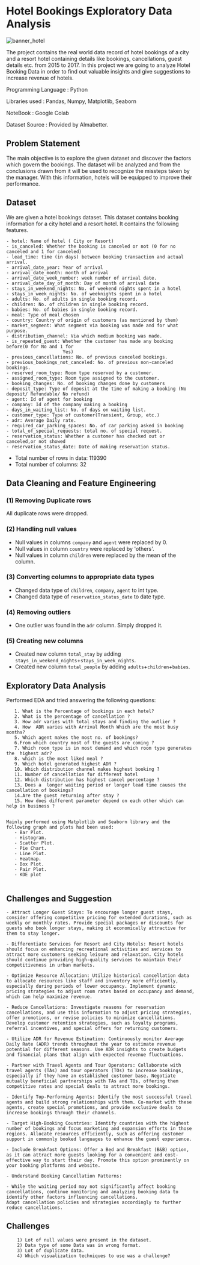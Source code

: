 # Hotel Bookings Exploratory Data Analysis
 ![banner_hotel](https://github.com/Hrishik-D/CapstoneProject_EDA_Hotel_Analysis/assets/139671511/083b71c1-a6f9-47d4-aff5-0571cc8d361e)


The project contains the real world data record of hotel bookings of a city and a resort hotel containing details like bookings, cancellations, guest details etc. from 2015 to 2017. In this project we are going to analyze Hotel Booking Data in order to find out valuable insights and give suggestions to increase revenue of hotels.

Programming Language : Python

Libraries used : Pandas, Numpy, Matplotlib, Seaborn

NoteBook : Google Colab

Dataset Source : Provided by Almabetter.


## Problem Statement
The main objective is to explore the given dataset and discover the factors which govern the bookings. The dataset will be analyzed and from the conclusions drawn from it will be used to recognize the missteps taken by the manager. With this information, hotels will be equipped to improve their performance.

## Dataset
We are given a hotel bookings dataset. This dataset contains booking information for a city hotel and a resort hotel. It contains the following features.

```
- hotel: Name of hotel ( City or Resort)
- is_canceled: Whether the booking is canceled or not (0 for no canceled and 1 for canceled)
- lead_time: time (in days) between booking transaction and actual arrival.
- arrival_date_year: Year of arrival
- arrival_date_month: month of arrival
- arrival_date_week_number: week number of arrival date.
- arrival_date_day_of_month: Day of month of arrival date
- stays_in_weekend_nights: No. of weekend nights spent in a hotel
- stays_in_week_nights: No. of weeknights spent in a hotel
- adults: No. of adults in single booking record.
- children: No. of children in single booking record.
- babies: No. of babies in single booking record. 
- meal: Type of meal chosen 
- country: Country of origin of customers (as mentioned by them)
- market_segment: What segment via booking was made and for what purpose.
- distribution_channel: Via which medium booking was made.
- is_repeated_guest: Whether the customer has made any booking before(0 for No and 1 for 
                     Yes)
- previous_cancellations: No. of previous canceled bookings.
- previous_bookings_not_canceled: No. of previous non-canceled bookings.
- reserved_room_type: Room type reserved by a customer.
- assigned_room_type: Room type assigned to the customer.
- booking_changes: No. of booking changes done by customers
- deposit_type: Type of deposit at the time of making a booking (No deposit/ Refundable/ No refund)
- agent: Id of agent for booking
- company: Id of the company making a booking
- days_in_waiting_list: No. of days on waiting list.
- customer_type: Type of customer(Transient, Group, etc.)
- adr: Average Daily rate.
- required_car_parking_spaces: No. of car parking asked in booking
- total_of_special_requests: total no. of special request.
- reservation_status: Whether a customer has checked out or canceled,or not showed 
- reservation_status_date: Date of making reservation status.
```

- Total number of rows in data: 119390
- Total number of columns: 32

## Data Cleaning and Feature Engineering

### (1) Removing Duplicate rows
All duplicate rows were dropped.

### (2) Handling null values
- Null values in columns `company` and `agent` were replaced by 0.
- Null values in column `country` were replaced by 'others'.
- Null values in column `children` were replaced by the mean of the column.
  

### (3) Converting columns to appropriate data types

- Changed data type of `children`, `company`, `agent` to int type.
- Changed data type of `reservation_status_date` to date type.

### (4) Removing outliers

- One outlier was found in the `adr` column. Simply dropped it.

### (5) Creating new columns
- Created new column `total_stay` by adding `stays_in_weekend_nights`+`stays_in_week_nights`.
- Created new column `total_people` by adding `adults`+`children`+`babies`.


## Exploratory Data Analysis

Performed EDA and tried answering the following questions:

```
   1. What is the Percentage of bookings in each hotel?
   2. What is the percentage of cancellation ?
   3. How adr varies with total stays and finding the outlier ?
   4. How  ADR varies with Arrival Month Which are the most busy months? 
   5. Which agent makes the most no. of bookings?
   6.From which country most of the guests are coming ?
   7. Which room type is in most demand and which room type generates the  highest adr?
   8. which is the most liked meal ?
   9. Which hotel generated highest ADR ?
   10. Which distribution channel makes highest booking ?
   11. Number of cancellation for different hotel
   12. Which distribution has highest cancel percentage ?
   13. Does a  longer waiting period or longer lead time causes the cancellation of bookings?
   14.Are the guest returning after stay ?
   15. How does different parameter depend on each other which can help in business ?
    

Mainly performed using Matplotlib and Seaborn library and the following graph and plots had been used:
   - Bar Plot.
   - Histogram.
   - Scatter Plot.
   - Pie Chart.
   - Line Plot.
   - Heatmap.
   - Box Plot.
   - Pair Plot.
   - KDE plot
  
```
## Challenges and Suggestion

```
- Attract Longer Guest Stays: To encourage longer guest stays, consider offering competitive pricing for extended durations, such as weekly or monthly rates. Provide special packages or discounts for guests who book longer stays, making it economically attractive for them to stay longer.

- Differentiate Services for Resort and City Hotels: Resort hotels should focus on enhancing recreational activities and services to attract more customers seeking leisure and relaxation. City hotels should continue providing high-quality services to maintain their competitiveness in urban markets.

- Optimize Resource Allocation: Utilize historical cancellation data to allocate resources like staff and inventory more efficiently, especially during periods of lower occupancy. Implement dynamic pricing strategies to adjust room rates based on occupancy and demand, which can help maximize revenue.

- Reduce Cancellations: Investigate reasons for reservation cancellations, and use this information to adjust pricing strategies, offer promotions, or revise policies to minimize cancellations. Develop customer retention strategies, such as loyalty programs, referral incentives, and special offers for returning customers.

- Utilize ADR for Revenue Estimation: Continuously monitor Average Daily Rate (ADR) trends throughout the year to estimate revenue potential for different seasons. Use ADR insights to create budgets and financial plans that align with expected revenue fluctuations.

- Partner with Travel Agents and Tour Operators: Collaborate with travel agents (TAs) and tour operators (TOs) to increase bookings, especially if they have an established customer base. Negotiate mutually beneficial partnerships with TAs and TOs, offering them competitive rates and special deals to attract more bookings.

- Identify Top-Performing Agents: Identify the most successful travel agents and build strong relationships with them. Co-market with these agents, create special promotions, and provide exclusive deals to increase bookings through their channels.

- Target High-Booking Countries: Identify countries with the highest number of bookings and focus marketing and expansion efforts in those regions. Allocate resources efficiently, such as offering customer support in commonly booked languages to enhance the guest experience.

- Include Breakfast Options: Offer a Bed and Breakfast (B&B) option, as it can attract more guests looking for a convenient and cost-effective way to start their day. Promote this option prominently on your booking platforms and website.

- Understand Booking Cancellation Patterns:

- While the waiting period may not significantly affect booking cancellations, continue monitoring and analyzing booking data to identify other factors influencing cancellations.
Adapt cancellation policies and strategies accordingly to further reduce cancellations.

```

## Challenges
```
    1) Lot of null values were present in the dataset.
    2) Data type of some Data was in wrong format.
    3) Lot of duplicate data.
    4) Which visualization techniques to use was a challenge?

```
